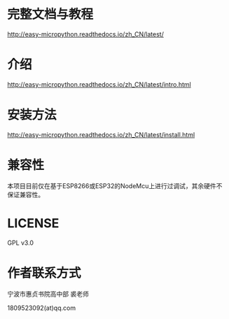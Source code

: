 # 完整文档与教程

http://easy-micropython.readthedocs.io/zh_CN/latest/

# 介绍

http://easy-micropython.readthedocs.io/zh_CN/latest/intro.html

# 安装方法

http://easy-micropython.readthedocs.io/zh_CN/latest/install.html

# 兼容性

本项目目前仅在基于ESP8266或ESP32的NodeMcu上进行过调试，其余硬件不保证兼容性。

# LICENSE

GPL v3.0

# 作者联系方式

宁波市惠贞书院高中部 裘老师

1809523092(at)qq.com